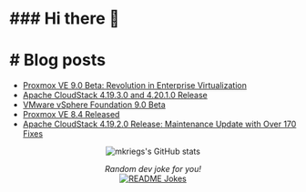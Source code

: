 <img src="https://res.cloudinary.com/dvdi2oaso/image/upload/v1670328710/GithubProfile/avento_mz8ci4.gif" alt="">

<h1>### Hi there 👋</h1>

<h1># Blog posts</h1>

<!-- BLOG-POST-LIST:START -->
- [Proxmox VE 9.0 Beta: Revolution in Enterprise Virtualization](https://www.mkriegs.info/proxmox9beta/)
- [Apache CloudStack 4.19.3.0 and 4.20.1.0 Release](https://www.mkriegs.info/cloudstack4193/)
- [VMware vSphere Foundation 9.0 Beta](https://www.mkriegs.info/vcf9beta/)
- [Proxmox VE 8.4 Released](https://www.mkriegs.info/proxmox84/)
- [Apache CloudStack 4.19.2.0 Release: Maintenance Update with Over 170 Fixes](https://www.mkriegs.info/cloudstack4192/)
<!-- BLOG-POST-LIST:END -->

<div>

<p align="center">
<img align="center" src="https://github-readme-stats.vercel.app/api?username=mkriegs&show_icons=true&theme=radical" alt="mkriegs's GitHub stats">
</p>

<p align="center">
<i>Random dev joke for you!</i><br>
<a href="https://readme-jokes.vercel.app"><img align="center" src="https://readme-jokes.vercel.app/api" alt="README Jokes"></a>
</p>

</div>